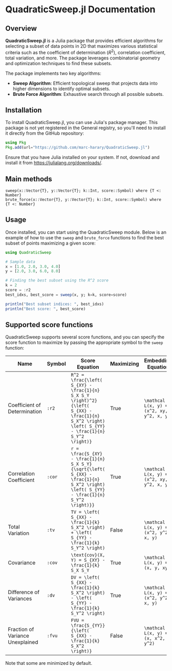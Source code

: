 # QuadraticSweep.jl Documentation

## Overview

**QuadraticSweep.jl** is a Julia package that provides efficient algorithms for selecting a subset of data points in 2D that maximizes various statistical criteria such as the coefficient of determination ($R^2$), correlation coefficient, total variation, and more. The package leverages combinatorial geometry and optimization techniques to find these subsets.

The package implements two key algorithms:
- **Sweep Algorithm**: Efficient topological sweep that projects data into higher dimensions to identify optimal subsets.
- **Brute Force Algorithm**: Exhaustive search through all possible subsets.

## Installation

To install QuadraticSweep.jl, you can use Julia's package manager. This package is not yet registered in the General registry, so you'll need to install it directly from the GitHub repository:

```julia
using Pkg
Pkg.add(url="https://github.com/marc-harary/QuadraticSweep.jl")
```

Ensure that you have Julia installed on your system. If not, download and install it from https://julialang.org/downloads/.

## Main methods
```@docs
sweep(x::Vector{T}, y::Vector{T}; k::Int, score::Symbol) where {T <: Number}
brute_force(x::Vector{T}, y::Vector{T}; k::Int, score::Symbol) where {T <: Number}
```

## Usage 
Once installed, you can start using the QuadraticSweep module. Below is an example of how to use the `sweep` and `brute_force` functions to find the best subset of points maximizing a given score:

```julia
using QuadraticSweep

# Sample data
x = [1.0, 2.0, 3.0, 4.0]
y = [2.0, 3.0, 6.0, 8.0]

# Finding the best subset using the R^2 score
k = 2
score = :r2
best_idxs, best_score = sweep(x, y; k=k, score=score)

println("Best subset indices: ", best_idxs)
println("Best score: ", best_score)
```

## Supported score functions
QuadraticSweep supports several score functions, and you can specify the score function to maximize by passing the appropriate symbol to the `sweep` function:

| Name                            | Symbol | Score Equation                                                                                                                                      | Maximizing | Embedding Equation                                       |
|----------------------------------|--------|-----------------------------------------------------------------------------------------------------------------------------------------------------|------------|----------------------------------------------------------|
| Coefficient of Determination     | `:r2`  | ``R^2 = \frac{\left( S_{XY} - \frac{1}{n} S_X S_Y \right)^2}{\left( S_{XX} - \frac{1}{n} S_X^2 \right) \left( S_{YY} - \frac{1}{n} S_Y^2 \right)}``  | True       | ``\mathcal L(x, y) = (x^2, xy, y^2, x, y)``               |
| Correlation Coefficient          | `:cor` | ``r = \frac{S_{XY} - \frac{1}{n} S_X S_Y}{\sqrt{\left( S_{XX} - \frac{1}{n} S_X^2 \right) \left( S_{YY} - \frac{1}{n} S_Y^2 \right)}}``             | True       | ``\mathcal L(x, y) = (x^2, xy, y^2, x, y)``               |
| Total Variation                  | `:tv`  | ``TV = \left( S_{XX} - \frac{1}{k} S_X^2 \right) + \left( S_{YY} - \frac{1}{k} S_Y^2 \right)``                                                      | False      | ``\mathcal L(x, y) = (x^2, y^2, x, y)``                   |
| Covariance                       | `:cov` | ``\text{cov}(X, Y) = S_{XY} - \frac{1}{k} S_X S_Y``                                                                                                 | True       | ``\mathcal L(x, y) = (x, y, xy)``                         |
| Difference of Variances          | `:dv`  | ``DV = \left( S_{XX} - \frac{1}{k} S_X^2 \right) - \left( S_{YY} - \frac{1}{k} S_Y^2 \right)``                                                      | True       | ``\mathcal L(x, y) = (x^2, y^2, x, y)``                   |
| Fraction of Variance Unexplained | `:fvu` | ``FVU = \frac{S_{YY}}{\left( S_{XX} - \frac{1}{k} S_X^2 \right)}``                                                                                  | False      | ``\mathcal L(x, y) = (x, x^2, y^2)``                      |

Note that some are minimized by default.
